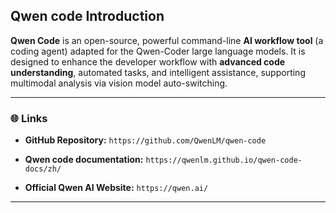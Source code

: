 ## Qwen code Introduction

**Qwen Code** is an open-source, powerful command-line **AI workflow tool** (a coding agent) adapted for the Qwen-Coder large language models. It is designed to enhance the developer workflow with **advanced code understanding**, automated tasks, and intelligent assistance, supporting multimodal analysis via vision model auto-switching.

---

### 🌐 **Links**

* **GitHub Repository:** `https://github.com/QwenLM/qwen-code`

* **Qwen code documentation:**  `https://qwenlm.github.io/qwen-code-docs/zh/`

* **Official Qwen AI Website:** `https://qwen.ai/`

---